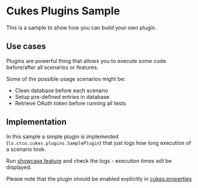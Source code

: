 # Cukes Plugins Sample

This is a sample to show how you can build your own plugin.

## Use cases

Plugins are powerful thing that allows you to execute some code before/after all scenarios or features.

Some of the possible usage scenarios might be:

- Clean database before each scenario
- Setup pre-defined entries in database
- Retrieve OAuth token before running all tests

## Implementation

In this sample a simple plugin is implemented (`lv.ctco.cukes.plugins.SamplePlugin`) that just logs how long execution of a scenario took.

Run [showcase.feature](src/test/resources/features/showcase.feature) and check the logs - execution times will be displayed.
 
Please note that the plugin should be enabled explicitly in [cukes.properties](src/test/resources/cukes.properties)
